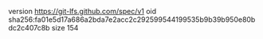 version https://git-lfs.github.com/spec/v1
oid sha256:fa01e5d17a686a2bda7e2acc2c292599544199535b9b39b950e80bdc2c407c8b
size 154
